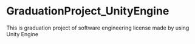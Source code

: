 # GraduationProject_UnityEngine
This is graduation project of software engineering license made by using Unity Engine
